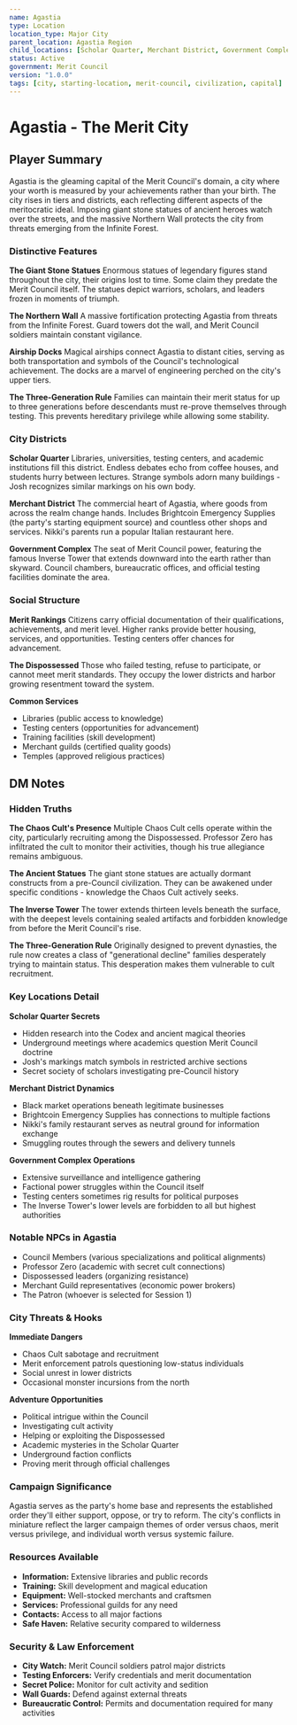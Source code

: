 ```yaml
---
name: Agastia
type: Location
location_type: Major City
parent_location: Agastia Region
child_locations: [Scholar Quarter, Merchant District, Government Complex]
status: Active
government: Merit Council
version: "1.0.0"
tags: [city, starting-location, merit-council, civilization, capital]
---
```


# Agastia - The Merit City

## Player Summary

Agastia is the gleaming capital of the Merit Council's domain, a city where your worth is measured by your achievements rather than your birth. The city rises in tiers and districts, each reflecting different aspects of the meritocratic ideal. Imposing giant stone statues of ancient heroes watch over the streets, and the massive Northern Wall protects the city from threats emerging from the Infinite Forest.

### Distinctive Features

**The Giant Stone Statues**
Enormous statues of legendary figures stand throughout the city, their origins lost to time. Some claim they predate the Merit Council itself. The statues depict warriors, scholars, and leaders frozen in moments of triumph.

**The Northern Wall**
A massive fortification protecting Agastia from threats from the Infinite Forest. Guard towers dot the wall, and Merit Council soldiers maintain constant vigilance.

**Airship Docks**
Magical airships connect Agastia to distant cities, serving as both transportation and symbols of the Council's technological achievement. The docks are a marvel of engineering perched on the city's upper tiers.

**The Three-Generation Rule**
Families can maintain their merit status for up to three generations before descendants must re-prove themselves through testing. This prevents hereditary privilege while allowing some stability.

### City Districts

**Scholar Quarter**
Libraries, universities, testing centers, and academic institutions fill this district. Endless debates echo from coffee houses, and students hurry between lectures. Strange symbols adorn many buildings - Josh recognizes similar markings on his own body.

**Merchant District**
The commercial heart of Agastia, where goods from across the realm change hands. Includes Brightcoin Emergency Supplies (the party's starting equipment source) and countless other shops and services. Nikki's parents run a popular Italian restaurant here.

**Government Complex**
The seat of Merit Council power, featuring the famous Inverse Tower that extends downward into the earth rather than skyward. Council chambers, bureaucratic offices, and official testing facilities dominate the area.

### Social Structure

**Merit Rankings**
Citizens carry official documentation of their qualifications, achievements, and merit level. Higher ranks provide better housing, services, and opportunities. Testing centers offer chances for advancement.

**The Dispossessed**
Those who failed testing, refuse to participate, or cannot meet merit standards. They occupy the lower districts and harbor growing resentment toward the system.

**Common Services**
- Libraries (public access to knowledge)
- Testing centers (opportunities for advancement)
- Training facilities (skill development)
- Merchant guilds (certified quality goods)
- Temples (approved religious practices)

## DM Notes

### Hidden Truths

**The Chaos Cult's Presence**
Multiple Chaos Cult cells operate within the city, particularly recruiting among the Dispossessed. Professor Zero has infiltrated the cult to monitor their activities, though his true allegiance remains ambiguous.

**The Ancient Statues**
The giant stone statues are actually dormant constructs from a pre-Council civilization. They can be awakened under specific conditions - knowledge the Chaos Cult actively seeks.

**The Inverse Tower**
The tower extends thirteen levels beneath the surface, with the deepest levels containing sealed artifacts and forbidden knowledge from before the Merit Council's rise.

**The Three-Generation Rule**
Originally designed to prevent dynasties, the rule now creates a class of "generational decline" families desperately trying to maintain status. This desperation makes them vulnerable to cult recruitment.

### Key Locations Detail

**Scholar Quarter Secrets**
- Hidden research into the Codex and ancient magical theories
- Underground meetings where academics question Merit Council doctrine
- Josh's markings match symbols in restricted archive sections
- Secret society of scholars investigating pre-Council history

**Merchant District Dynamics**
- Black market operations beneath legitimate businesses
- Brightcoin Emergency Supplies has connections to multiple factions
- Nikki's family restaurant serves as neutral ground for information exchange
- Smuggling routes through the sewers and delivery tunnels

**Government Complex Operations**
- Extensive surveillance and intelligence gathering
- Factional power struggles within the Council itself
- Testing centers sometimes rig results for political purposes
- The Inverse Tower's lower levels are forbidden to all but highest authorities

### Notable NPCs in Agastia
- Council Members (various specializations and political alignments)
- Professor Zero (academic with secret cult connections)
- Dispossessed leaders (organizing resistance)
- Merchant Guild representatives (economic power brokers)
- The Patron (whoever is selected for Session 1)

### City Threats & Hooks

**Immediate Dangers**
- Chaos Cult sabotage and recruitment
- Merit enforcement patrols questioning low-status individuals
- Social unrest in lower districts
- Occasional monster incursions from the north

**Adventure Opportunities**
- Political intrigue within the Council
- Investigating cult activity
- Helping or exploiting the Dispossessed
- Academic mysteries in the Scholar Quarter
- Underground faction conflicts
- Proving merit through official challenges

### Campaign Significance
Agastia serves as the party's home base and represents the established order they'll either support, oppose, or try to reform. The city's conflicts in miniature reflect the larger campaign themes of order versus chaos, merit versus privilege, and individual worth versus systemic failure.

### Resources Available
- **Information:** Extensive libraries and public records
- **Training:** Skill development and magical education
- **Equipment:** Well-stocked merchants and craftsmen
- **Services:** Professional guilds for any need
- **Contacts:** Access to all major factions
- **Safe Haven:** Relative security compared to wilderness

### Security & Law Enforcement
- **City Watch:** Merit Council soldiers patrol major districts
- **Testing Enforcers:** Verify credentials and merit documentation
- **Secret Police:** Monitor for cult activity and sedition
- **Wall Guards:** Defend against external threats
- **Bureaucratic Control:** Permits and documentation required for many activities
